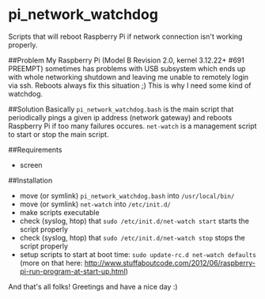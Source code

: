# pi_network_watchdog
Scripts that will reboot Raspberry Pi if network connection isn't working properly.

##Problem
My Raspberry Pi (Model B Revision 2.0, kernel 3.12.22+ #691 PREEMPT) sometimes has problems with USB subsystem which ends up with whole networking shutdown and leaving me unable to remotely login via ssh. Reboots always fix this situation ;) This is why I need some kind of watchdog.

##Solution
Basically `pi_network_watchdog.bash` is the main script that periodically pings a given ip address (network gateway) and reboots Raspberry Pi if too many failures occures.
`net-watch` is a management script to start or stop the main script.

##Requirements
- screen

##Installation
- move (or symlink) `pi_network_watchdog.bash` into `/usr/local/bin/`
- move (or symlink) `net-watch` into `/etc/init.d/`
- make scripts executable
- check (syslog, htop) that `sudo /etc/init.d/net-watch start` starts the script properly
- check (syslog, htop) that `sudo /etc/init.d/net-watch stop` stops the script properly
- setup scripts to start at boot time: `sudo update-rc.d net-watch defaults` (more on that here: http://www.stuffaboutcode.com/2012/06/raspberry-pi-run-program-at-start-up.html)



And that's all folks!
Greetings and have a nice day :)

